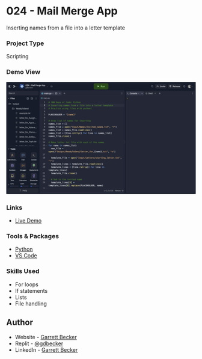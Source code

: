 # 024 - Mail Merge App

Inserting names from a file into a letter template

### Project Type

Scripting

### Demo View

![](./024-mail-merge-app.jpg)

### Links

- [Live Demo](https://replit.com/@gdbecker/024-Mail-Merge-App)

### Tools & Packages

- [Python](https://www.python.org)
- [VS Code](https://code.visualstudio.com)

### Skills Used

- For loops
- If statements
- Lists
- File handling

## Author

- Website - [Garrett Becker]()
- Replit - [@gdbecker](https://replit.com/@gdbecker)
- LinkedIn - [Garrett Becker](https://www.linkedin.com/in/garrett-becker-923b4a106/)